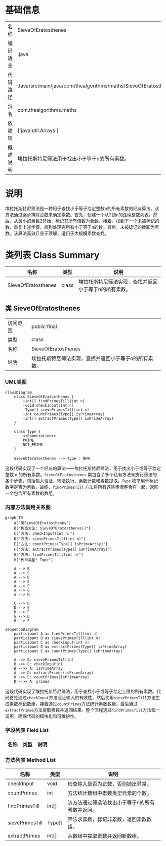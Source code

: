 # 基础信息

|      |      |
|------|------|
| 名称 | SieveOfEratosthenes |
| 编码语言 | .java |
| 代码路径 | Java/src/main/java/com/thealgorithms/maths/SieveOfEratosthenes.java |
| 包名 | com.thealgorithms.maths |
| 依赖项 | ['java.util.Arrays'] |
| 概述说明 | 埃拉托斯特尼筛法用于找出小于等于n的所有素数。 |

# 说明

埃拉托斯特尼筛法是一种用于查找小于等于给定整数n的所有素数的经典算法。该方法通过逐步排除合数来确定素数。首先，创建一个从2到n的连续整数列表。然后，从最小的素数2开始，标记其所有倍数为合数。接着，找到下一个未被标记的数，重复上述步骤，直到处理完所有小于等于n的数。最终，未被标记的数即为素数。该算法高效且易于理解，适用于大规模素数查找。

# 类列表 Class Summary

| 名称   | 类型  | 说明 |
|-------|------|-------------|
| SieveOfEratosthenes | class | 埃拉托斯特尼筛法实现，查找并返回小于等于n的所有素数。 |



## 类 SieveOfEratosthenes

|      |      |
|------|------|
| 访问范围 | public final |
| 类型 | class |
| 名称 | SieveOfEratosthenes |
| 说明 | 埃拉托斯特尼筛法实现，查找并返回小于等于n的所有素数。 |


### UML类图

```mermaid
classDiagram
    class SieveOfEratosthenes {
        +int[] findPrimesTill(int n)
        -void checkInput(int n)
        -Type[] sievePrimesTill(int n)
        -int countPrimes(Type[] isPrimeArray)
        -int[] extractPrimes(Type[] isPrimeArray)
    }

    class Type {
        <<Enumeration>>
        PRIME
        NOT_PRIME
    }

    SieveOfEratosthenes --> Type : 使用
```

这段代码实现了一个经典的算法——埃拉托斯特尼筛法，用于找出小于或等于给定整数 `n` 的所有素数。`SieveOfEratosthenes` 类包含了多个私有方法来执行筛法的各个步骤，包括输入验证、筛法执行、素数计数和素数提取。`Type` 枚举用于标记数字是否为素数。最终，`findPrimesTill` 方法将所有这些步骤整合在一起，返回一个包含所有素数的数组。


### 内部方法调用关系图

```mermaid
graph TD
    A["类SieveOfEratosthenes"]
    B["构造方法: SieveOfEratosthenes()"]
    C["方法: checkInput(int n)"]
    D["方法: sievePrimesTill(int n)"]
    E["方法: countPrimes(Type[] isPrimeArray)"]
    F["方法: extractPrimes(Type[] isPrimeArray)"]
    G["方法: findPrimesTill(int n)"]
    H["枚举类型: Type"]

    A --> B
    A --> C
    A --> D
    A --> E
    A --> F
    A --> G
    A --> H

    C --> D
    D --> E
    D --> F
    G --> D
    G --> F
```

```mermaid
sequenceDiagram
    participant A as findPrimesTill(int n)
    participant B as sievePrimesTill(int n)
    participant C as checkInput(int n)
    participant D as extractPrimes(Type[] isPrimeArray)
    participant E as countPrimes(Type[] isPrimeArray)

    A ->> B: sievePrimesTill(n)
    B ->> C: checkInput(n)
    B -->> A: isPrimeArray
    A ->> D: extractPrimes(isPrimeArray)
    D ->> E: countPrimes(isPrimeArray)
    D -->> A: primes
```

这段代码实现了埃拉托斯特尼筛法，用于查找小于或等于给定上限的所有素数。代码首先通过`checkInput`方法验证输入的有效性，然后使用`sievePrimesTill`方法生成素数标记数组，接着通过`countPrimes`方法统计素数数量，最后通过`extractPrimes`方法提取素数并返回结果。整个流程通过`findPrimesTill`方法统一调用，确保代码的模块化和可维护性。

### 字段列表 Field List

| 名称  | 类型  | 说明 |
|-------|-------|------|

### 方法列表 Method List

| 名称  | 类型  | 说明 |
|-------|-------|------|
| checkInput | void | 检查输入是否为正数，否则抛出异常。 |
| countPrimes | int | 方法统计数组中素数类型元素的个数。 |
| findPrimesTill | int[] | 该方法通过筛选法找出小于等于n的所有素数并返回。 |
| sievePrimesTill | Type[] | 筛法求素数，标记非素数，返回素数数组。 |
| extractPrimes | int[] | 从数组中提取素数并返回新数组。 |




